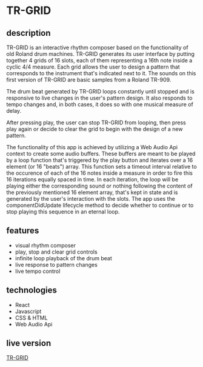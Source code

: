 # TR-GRID

## description

TR-GRID is an interactive rhythm composer based on the functionality of old Roland drum machines. TR-GRID generates its user interface by putting together 4 grids of 16 slots, each of them representing a 16th note inside a cyclic 4/4 measure. Each grid allows the user to design a pattern that corresponds to the instrument that's indicated next to it. The sounds on this first version of TR-GRID are basic samples from a Roland TR-909.

The drum beat generated by TR-GRID loops constantly until stopped and is responsive to live changes in the user's pattern design. It also responds to tempo changes and, in both cases, it does so with one musical measure of delay. 

After pressing play, the user can stop TR-GRID from looping, then press play again or decide to clear the grid to begin with the design of a new pattern.

The functionality of this app is achieved by utilizing a Web Audio Api context to create some audio buffers. These buffers are meant to be played by a loop function that's triggered by the play button and iterates over a 16 element (or 16 "beats") array. This function sets a timeout interval relative to the occurence of each of the 16 notes inside a measure in order to fire this 16 iterations equally spaced in time. In each iteration, the loop will be playing either the corresponding sound or nothing following the content of the previously mentioned 16 element array, that's kept in state and is generated by the user's interaction with the slots. The app uses the componentDidUpdate lifecycle method to decide whether to continue or to stop playing this sequence in an eternal loop.

## features

* visual rhythm composer
* play, stop and clear grid controls
* infinite loop playback of the drum beat
* live response to pattern changes
* live tempo control

## technologies

* React
* Javascript
* CSS & HTML
* Web Audio Api

## live version

[TR-GRID](https://tr-grid.netlify.app)
